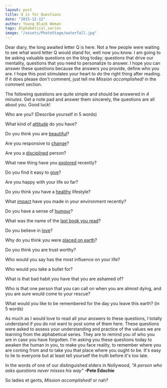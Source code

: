 ```yaml
---
layout: post
title: Q is for Questions
date: "2015-12-12"
author: Young Black Woman
tags: Alphabetical_series
image: "/assets/PhotoStage/waterfall.jpg"
---
```


Dear diary, the long awaited letter Q is here. Not a few people were waiting to see what word letter Q would stand for, well now you know. I am going to be asking valuable questions on the blog today; questions that drive our mentality, questions that you need to personalize to answer. I hope you can answer these questions because the answers you provide, define who you are. I hope this post stimulates your heart to do the right thing after reading. If it does please don't comment, just tell me *Mission accomplished!* in the comment section.

The following questions are quite simple and should be answered in *4 minutes*. Get a note pad and answer them sincerely, the questions are all about you. Good luck!

Who are you? (Describe yourself in 5 words)

What kind of [attitude](http://thediaryofayoungblackwoman.com/2015/06/08/a-is-for-attitude.html) do you have?

Do you think you are [beautiful](http://thediaryofayoungblackwoman.com/2015/06/10-b-is-for-beauty.html)?

Are you responsive to [change](http://thediaryofayoungblackwoman.com/2015/06/28-c-is-for-change.html)?

Are you a [disciplined](http://thediaryofayoungblackwoman.com/2015/07/13-d-is-for-discipline.html) person?

What new thing have you [explored](http://thediaryofayoungblackwoman.com/2015/07/13-d-is-for-discipline.html) recently?

Do you find it easy to [give](http://thediaryofayoungblackwoman.com/2015/10/12-g-is-for-giving.md)?

Are you happy with your life so far?

Do you think you have a [healthy](http://thediaryofayoungblackwoman.com/2015/10/15-h-is-for-health.md) lifestyle?

What [impact](http://thediaryofayoungblackwoman.com/2015/11/15-I-is-for-impact.md) have you made in your environment recently?

Do you have a sense of [humour](http://thediaryofayoungblackwoman.com/2015/11/20-j-is-for-jokes.md)?

What was the name of the [last book you read](http://thediaryofayoungblackwoman.com/2015/11/23-k-is-for-knowledge.md)?

Do you believe in [love](http://thediaryofayoungblackwoman.com/2015/11/25-L-is-for-love.md)?

Why do you think you were [placed on earth](http://thediaryofayoungblackwoman.com/2015/12/11-P-is-for-puropse.md)?

Do you think you are trust worthy?

Who would you say has the most influence on your life?

Who would you take a bullet for?

What is that bad habit you have that you are ashamed of?

Who is that one person that you can call on when you are almost dying, and you are sure would come to your rescue?

What would you like to be remembered for the day you leave this earth? (in 5 words)


As much as I would love to read all your answers to these questions, I totally understand if you do not want to post some of them here. These questions were asked to assess your understanding and practice of the values we are learning from the alphabetical series. They are to remind you of who you are in case you have forgotten. I'm asking you these questions today to awaken the human in you, to make you face reality, to remember where you are coming from and to take you that place where you ought to be. It's easy to lie to everyone but at least tell yourself the truth before it's too late.

In the words of one of our distinguished elders in Nollywood, *"A person who asks questions never misses his way"* **-Pete Edochie**

So ladies et gents, *Mission accomplished!* or nah?
